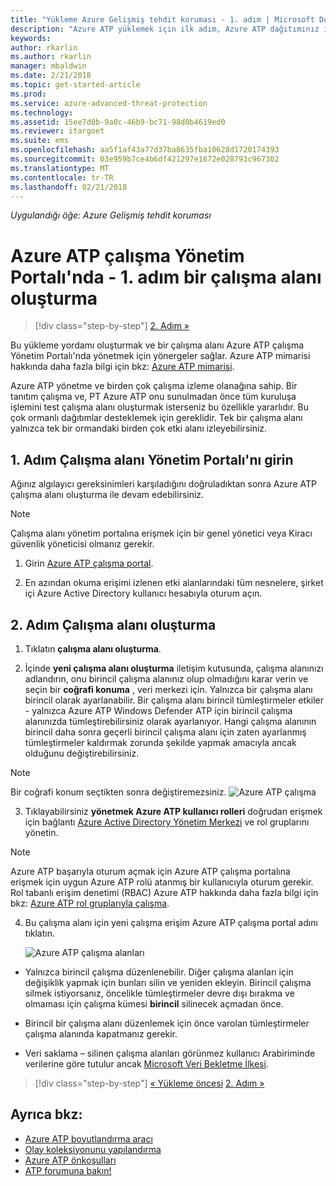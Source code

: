 ```yaml
---
title: "Yükleme Azure Gelişmiş tehdit koruması - 1. adım | Microsoft Docs"
description: "Azure ATP yüklemek için ilk adım, Azure ATP dağıtımınız için bir çalışma alanı oluşturma içerir."
keywords: 
author: rkarlin
ms.author: rkarlin
manager: mbaldwin
ms.date: 2/21/2018
ms.topic: get-started-article
ms.prod: 
ms.service: azure-advanced-threat-protection
ms.technology: 
ms.assetid: 15ee7d0b-9a0c-46b9-bc71-98d0b4619ed0
ms.reviewer: itargoet
ms.suite: ems
ms.openlocfilehash: aa5f1af43a77d37ba8635fba10628d1720174393
ms.sourcegitcommit: 03e959b7ce4b6df421297e1872e028793c967302
ms.translationtype: MT
ms.contentlocale: tr-TR
ms.lasthandoff: 02/21/2018
---
```

*Uygulandığı öğe: Azure Gelişmiş tehdit koruması*


# <a name="creating-a-workspace-in-the-azure-atp-workspace-management-portal---step-1"></a>Azure ATP çalışma Yönetim Portalı'nda - 1. adım bir çalışma alanı oluşturma

>[!div class="step-by-step"]
[2. Adım »](install-atp-step2.md)

Bu yükleme yordamı oluşturmak ve bir çalışma alanı Azure ATP çalışma Yönetim Portalı'nda yönetmek için yönergeler sağlar. Azure ATP mimarisi hakkında daha fazla bilgi için bkz: [Azure ATP mimarisi](atp-architecture.md).

Azure ATP yönetme ve birden çok çalışma izleme olanağına sahip. Bir tanıtım çalışma ve, PT Azure ATP onu sunulmadan önce tüm kuruluşa işlemini test çalışma alanı oluşturmak isterseniz bu özellikle yararlıdır. Bu çok ormanlı dağıtımlar desteklemek için gereklidir. Tek bir çalışma alanı yalnızca tek bir ormandaki birden çok etki alanı izleyebilirsiniz.

## <a name="step-1-enter-the-workspace-management-portal"></a>1. Adım Çalışma alanı Yönetim Portalı'nı girin

Ağınız algılayıcı gereksinimleri karşıladığını doğruladıktan sonra Azure ATP çalışma alanı oluşturma ile devam edebilirsiniz.

> [!NOTE]
>Çalışma alanı yönetim portalına erişmek için bir genel yönetici veya Kiracı güvenlik yöneticisi olmanız gerekir.


1.  Girin [Azure ATP çalışma portal](https://portal.atp.azure.com).

2.  En azından okuma erişimi izlenen etki alanlarındaki tüm nesnelere, şirket içi Azure Active Directory kullanıcı hesabıyla oturum açın.

## <a name="step-2-create-a-workspace"></a>2. Adım Çalışma alanı oluşturma

1. Tıklatın **çalışma alanı oluşturma**.

2. İçinde **yeni çalışma alanı oluşturma** iletişim kutusunda, çalışma alanınızı adlandırın, onu birincil çalışma alanınız olup olmadığını karar verin ve seçin bir **coğrafi konuma** , veri merkezi için. Yalnızca bir çalışma alanı birincil olarak ayarlanabilir. Bir çalışma alanı birincil tümleştirmeler etkiler - yalnızca Azure ATP Windows Defender ATP için birincil çalışma alanınızda tümleştirebilirsiniz olarak ayarlanıyor. Hangi çalışma alanının birincil daha sonra geçerli birincil çalışma alanı için zaten ayarlanmış tümleştirmeler kaldırmak zorunda şekilde yapmak amacıyla ancak olduğunu değiştirebilirsiniz.
 > [!NOTE]
 > Bir coğrafi konum seçtikten sonra değiştiremezsiniz.
    ![Azure ATP çalışma](media/create-workspace.png)

3. Tıklayabilirsiniz **yönetmek Azure ATP kullanıcı rolleri** doğrudan erişmek için bağlantı [Azure Active Directory Yönetim Merkezi](https://docs.microsoft.com/azure/active-directory/active-directory-assign-admin-roles-azure-portal) ve rol gruplarını yönetin.

 > [!NOTE]
 > Azure ATP başarıyla oturum açmak için Azure ATP çalışma portalına erişmek için uygun Azure ATP rolü atanmış bir kullanıcıyla oturum gerekir. Rol tabanlı erişim denetimi (RBAC) Azure ATP hakkında daha fazla bilgi için bkz: [Azure ATP rol gruplarıyla çalışma](atp-role-groups.md).

4. Bu çalışma alanı için yeni çalışma erişim Azure ATP çalışma portal adını tıklatın.

    ![Azure ATP çalışma alanları](media/atp-workspaces.png)

- Yalnızca birincil çalışma düzenlenebilir. Diğer çalışma alanları için değişiklik yapmak için bunları silin ve yeniden ekleyin. Birincil çalışma silmek istiyorsanız, öncelikle tümleştirmeler devre dışı bırakma ve olmaması için çalışma kümesi **birincil** silinecek açmadan önce.
- Birincil bir çalışma alanı düzenlemek için önce varolan tümleştirmeler çalışma alanında kapatmanız gerekir.

- Veri saklama – silinen çalışma alanları görünmez kullanıcı Arabiriminde verilerine göre tutulur ancak [Microsoft Veri Bekletme İlkesi](https://www.microsoft.com/trustcenter/privacy/you-own-your-data).


>[!div class="step-by-step"]
[« Yükleme öncesi](configure-port-mirroring.md)
[2. Adım »](install-atp-step2.md)


## <a name="see-also"></a>Ayrıca bkz:
- [Azure ATP boyutlandırma aracı](http://aka.ms/aatpsizingtool)
- [Olay koleksiyonunu yapılandırma](configure-event-collection.md)
- [Azure ATP önkoşulları](atp-prerequisites.md)
- [ATP forumuna bakın!](https://aka.ms/azureatpcommunity)
